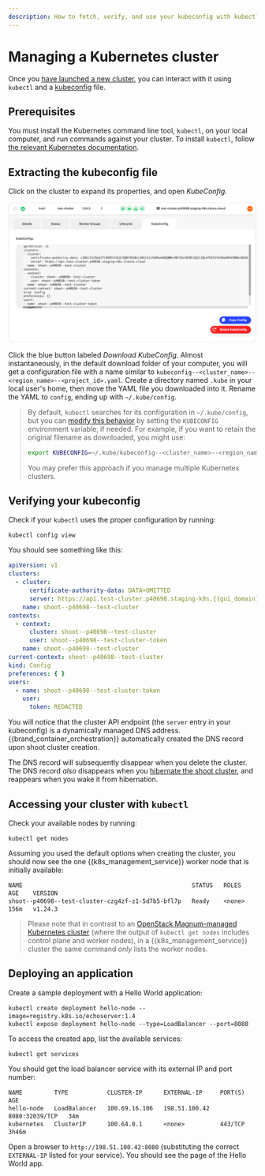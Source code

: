```yaml
---
description: How to fetch, verify, and use your kubeconfig with kubectl.
---
```

# Managing a Kubernetes cluster

Once you [have launched a new cluster](create-shoot-cluster.md), you can interact with it using `kubectl` and a [kubeconfig](https://kubernetes.io/docs/concepts/configuration/organize-cluster-access-kubeconfig/) file.

## Prerequisites

You must install the Kubernetes command line tool, `kubectl`, on your local computer, and run commands against your cluster.
To install `kubectl`, follow [the relevant Kubernetes documentation](https://kubernetes.io/docs/tasks/tools/#kubectl).

## Extracting the kubeconfig file

Click on the cluster to expand its properties, and open *KubeConfig*.

![KubeConfig tab in {{k8s_management_service}} Shoot view](assets/shoot_kubeconfig.png)

Click the blue button labeled *Download KubeConfig*. Almost
instantaneously, in the default download folder of your computer, you
will get a configuration file with a name similar to
`kubeconfig--<cluster_name>--<region_name>--<project_id>.yaml`. Create a
directory named `.kube` in your local user's home, then move the YAML
file you downloaded into it. Rename the YAML to `config`, ending up with
`~/.kube/config`.

> By default, `kubectl` searches for its configuration in
> `~/.kube/config`, but you can [modify this
> behavior](https://kubernetes.io/docs/concepts/configuration/organize-cluster-access-kubeconfig/)
> by setting the `KUBECONFIG` environment variable, if needed. For
> example, if you want to retain the original filename as downloaded,
> you might use:
>
> ```bash
> export KUBECONFIG=~/.kube/kubeconfig--<cluster_name>--<region_name>--<project_id>.yaml
> ```
>
> You may prefer this approach if you manage multiple Kubernetes
> clusters.

## Verifying your kubeconfig

Check if your `kubectl` uses the proper configuration by running:

```shell
kubectl config view
```

You should see something like this:

```yaml
apiVersion: v1
clusters:
  - cluster:
      certificate-authority-data: DATA+OMITTED
      server: https://api.test-cluster.p40698.staging-k8s.{{gui_domain}}
    name: shoot--p40698--test-cluster
contexts:
  - context:
      cluster: shoot--p40698--test-cluster
      user: shoot--p40698--test-cluster-token
    name: shoot--p40698--test-cluster
current-context: shoot--p40698--test-cluster
kind: Config
preferences: { }
users:
  - name: shoot--p40698--test-cluster-token
    user:
      token: REDACTED
```

You will notice that the cluster API endpoint (the `server` entry in your kubeconfig) is a dynamically managed DNS address.
{{brand_container_orchestration}} automatically created the DNS record upon shoot cluster creation.

The DNS record will subsequently disappear when you delete the cluster.
The DNS record *also* disappears when you [hibernate the shoot cluster](hibernate-shoot-cluster.md), and reappears when you wake it from hibernation.

## Accessing your cluster with `kubectl`

Check your available nodes by running:

```shell
kubectl get nodes
```

Assuming you used the default options when creating the cluster, you should now see the one {{k8s_management_service}} worker node that is initially available:

```console
NAME                                                STATUS   ROLES    AGE    VERSION
shoot--p40698--test-cluster-czg4zf-z1-5d7b5-bfl7p   Ready    <none>   156m   v1.24.3
```

> Please note that in contrast to an [OpenStack Magnum-managed Kubernetes cluster](../../openstack/magnum/new-k8s-cluster.md) (where the output of `kubectl get nodes` includes control plane and worker nodes), in a {{k8s_management_service}} cluster the same command *only* lists the worker nodes.

## Deploying an application

Create a sample deployment with a Hello World application:

```shell
kubectl create deployment hello-node --image=registry.k8s.io/echoserver:1.4
kubectl expose deployment hello-node --type=LoadBalancer --port=8080
```

To access the created app, list the available services:

```shell
kubectl get services
```

You should get the load balancer service with its external IP and port
number:

```console
NAME         TYPE           CLUSTER-IP      EXTERNAL-IP     PORT(S)          AGE
hello-node   LoadBalancer   100.69.16.106   198.51.100.42   8080:32039/TCP   34m
kubernetes   ClusterIP      100.64.0.1      <none>          443/TCP          3h46m
```

Open a browser to `http://198.51.100.42:8080` (substituting the correct `EXTERNAL-IP` listed for your service).
You should see the page of the Hello World app.
